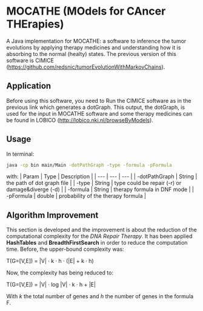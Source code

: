 # MOCATHE (MOdels for CAncer THErapies)


A Java implementation for MOCATHE: a software to inference the tumor evolutions by applying therapy medicines and understanding how it is absorbing to the normal (healty) states. The previous version of this software is CIMICE (https://github.com/redsnic/tumorEvolutionWithMarkovChains).


## Application
Before using this software, you need to Run the CIMICE software as in the previous link which generates a dotGraph.
This output, the dotGraph, is used for the input in MOCATHE software and some therapy medicines can be found in LOBICO (http://lobico.nki.nl/browseByModels).


## Usage

In terminal:
```bash
java -cp bin main/Main -dotPathGraph -type -formula -pFormula
```

with:
| Param | Type | Description |
| --- | --- | --- |
| -dotPathGraph | String | the path of dot graph file |
| -type | String | type could be repair (-r) or damage&diverge (-d) |
| -formula | String | therapy formula in DNF mode |
| -pFormula | double | probability of the therapy formula |

## Algorithm Improvement
This section is developed and the improvement is about the reduction of the computational complexity for the _DNA Repair Therapy_.
It has been applied **HashTables** and **BreadthFirstSearch** in order to reduce the computation time.
Before, the upper-bound complexity was:

T(G=[V,E]) = |V| &middot; k &middot; h &middot; (|E| + k &middot; h)

Now, the complexity has being reduced to:

T(G=[V,E]) = |V| &middot; log |V| &middot; k &middot; h + |E|

With _k_ the total number of genes and _h_ the number of genes in the formula F.